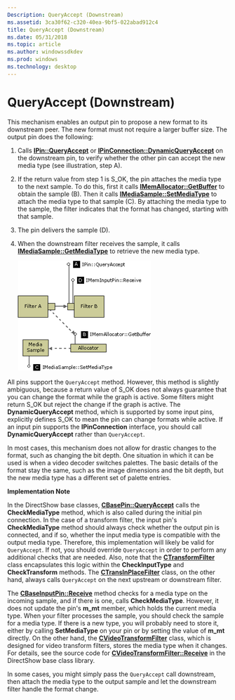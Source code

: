 ```yaml
---
Description: QueryAccept (Downstream)
ms.assetid: 3ca30f62-c320-40ea-9bf5-022abad912c4
title: QueryAccept (Downstream)
ms.date: 05/31/2018
ms.topic: article
ms.author: windowssdkdev
ms.prod: windows
ms.technology: desktop
---
```


# QueryAccept (Downstream)

This mechanism enables an output pin to propose a new format to its downstream peer. The new format must not require a larger buffer size. The output pin does the following:

1.  Calls [**IPin::QueryAccept**](/windows/win32/Strmif/nf-strmif-ipin-queryaccept?branch=master) or [**IPinConnection::DynamicQueryAccept**](/windows/win32/Strmif/nf-strmif-ipinconnection-dynamicqueryaccept?branch=master) on the downstream pin, to verify whether the other pin can accept the new media type (see illustration, step A).
2.  If the return value from step 1 is S\_OK, the pin attaches the media type to the next sample. To do this, first it calls [**IMemAllocator::GetBuffer**](/windows/win32/Strmif/nf-strmif-imemallocator-getbuffer?branch=master) to obtain the sample (B). Then it calls [**IMediaSample::SetMediaType**](/windows/win32/Strmif/nf-strmif-imediasample-setmediatype?branch=master) to attach the media type to that sample (C). By attaching the media type to the sample, the filter indicates that the format has changed, starting with that sample.
3.  The pin delivers the sample (D).
4.  When the downstream filter receives the sample, it calls [**IMediaSample::GetMediaType**](/windows/win32/Strmif/nf-strmif-imediasample-getmediatype?branch=master) to retrieve the new media type.

    ![queryaccept (downstream)](images/dynformat3.png)

All pins support the `QueryAccept` method. However, this method is slightly ambiguous, because a return value of S\_OK does not always guarantee that you can change the format while the graph is active. Some filters might return S\_OK but reject the change if the graph is active. The **DynamicQueryAccept** method, which is supported by some input pins, explicitly defines S\_OK to mean the pin can change formats while active. If an input pin supports the **IPinConnection** interface, you should call **DynamicQueryAccept** rather than `QueryAccept`.

In most cases, this mechanism does not allow for drastic changes to the format, such as changing the bit depth. One situation in which it can be used is when a video decoder switches palettes. The basic details of the format stay the same, such as the image dimensions and the bit depth, but the new media type has a different set of palette entries.

**Implementation Note**

In the DirectShow base classes, [**CBasePin::QueryAccept**](cbasepin-queryaccept.md) calls the **CheckMediaType** method, which is also called during the initial pin connection. In the case of a transform filter, the input pin's **CheckMediaType** method should always check whether the output pin is connected, and if so, whether the input media type is compatible with the output media type. Therefore, this implementation will likely be valid for `QueryAccept`. If not, you should override `QueryAccept` in order to perform any additional checks that are needed. Also, note that the [**CTransformFilter**](ctransformfilter.md) class encapsulates this logic within the **CheckInputType** and **CheckTransform** methods. The [**CTransInPlaceFilter**](ctransinplacefilter.md) class, on the other hand, always calls `QueryAccept` on the next upstream or downstream filter.

The [**CBaseInputPin::Receive**](cbaseinputpin-receive.md) method checks for a media type on the incoming sample, and if there is one, calls **CheckMediaType**. However, it does not update the pin's **m\_mt** member, which holds the current media type. When your filter processes the sample, you should check the sample for a media type. If there is a new type, you will probably need to store it, either by calling **SetMediaType** on your pin or by setting the value of **m\_mt** directly. On the other hand, the [**CVideoTransformFilter**](cvideotransformfilter.md) class, which is designed for video transform filters, stores the media type when it changes. For details, see the source code for [**CVideoTransformFilter::Receive**](cvideotransformfilter-receive.md) in the DirectShow base class library.

In some cases, you might simply pass the `QueryAccept` call downstream, then attach the media type to the output sample and let the downstream filter handle the format change.

 

 



